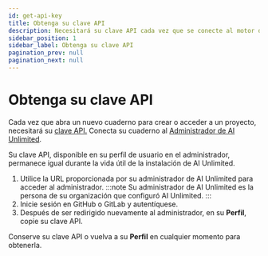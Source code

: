 ```yaml
---
id: get-api-key
title: Obtenga su clave API
description: Necesitará su clave API cada vez que se conecte al motor desde un cuaderno Jupyter.
sidebar_position: 1
sidebar_label: Obtenga su clave API
pagination_prev: null
pagination_next: null
---
```


# Obtenga su clave API

Cada vez que abra un nuevo cuaderno para crear o acceder a un proyecto, necesitará su [clave API.](../glossary.md#api-key) Conecta su cuaderno al [Administrador de AI Unlimited](../glossary.md#ai-unlimited-manager). 

Su clave API, disponible en su perfil de usuario en el administrador, permanece igual durante la vida útil de la instalación de AI Unlimited.

1. Utilice la URL proporcionada por su administrador de AI Unlimited para acceder al administrador.
:::note
Su administrador de AI Unlimited es la persona de su organización que configuró AI Unlimited.
:::
2. Inicie sesión en GitHub o GitLab y autentíquese.
3. Después de ser redirigido nuevamente al administrador, en su **Perfil**, copie su clave API.

Conserve su clave API o vuelva a su **Perfil** en cualquier momento para obtenerla.




